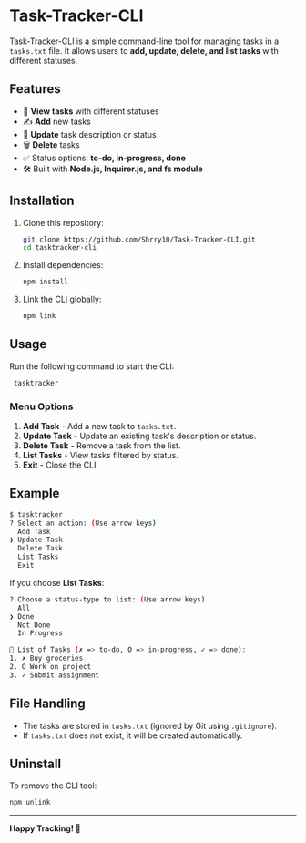 # Task-Tracker-CLI

Task-Tracker-CLI is a simple command-line tool for managing tasks in a `tasks.txt` file. It allows users to **add, update, delete, and list tasks** with different statuses.

## Features
- 📄 **View tasks** with different statuses
- ✍️ **Add** new tasks
- 🔄 **Update** task description or status
- 🗑️ **Delete** tasks
- ✅ Status options: **to-do, in-progress, done**
- 🛠️ Built with **Node.js, Inquirer.js, and fs module**

## Installation

1. Clone this repository:
   ```sh
   git clone https://github.com/Shrry10/Task-Tracker-CLI.git
   cd tasktracker-cli
   ```

2. Install dependencies:
   ```sh
   npm install
   ```

3. Link the CLI globally:
   ```sh
   npm link
   ```

## Usage

Run the following command to start the CLI:
```sh
 tasktracker
```

### Menu Options

1. **Add Task** - Add a new task to `tasks.txt`.
2. **Update Task** - Update an existing task's description or status.
3. **Delete Task** - Remove a task from the list.
4. **List Tasks** - View tasks filtered by status.
5. **Exit** - Close the CLI.

## Example

```sh
$ tasktracker
? Select an action: (Use arrow keys)
  Add Task
❯ Update Task
  Delete Task
  List Tasks
  Exit
```

If you choose **List Tasks**:
```sh
? Choose a status-type to list: (Use arrow keys)
  All
❯ Done
  Not Done
  In Progress

📌 List of Tasks (✗ => to-do, O => in-progress, ✓ => done):
1. ✗ Buy groceries
2. O Work on project
3. ✓ Submit assignment
```

## File Handling
- The tasks are stored in `tasks.txt` (ignored by Git using `.gitignore`).
- If `tasks.txt` does not exist, it will be created automatically.

## Uninstall
To remove the CLI tool:
```sh
npm unlink
```

<!-- ## License
This project is licensed under the **MIT License**. -->

---
**Happy Tracking! 🚀**

